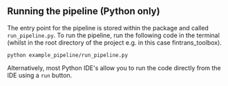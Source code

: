 ## Running the pipeline (Python only)

The entry point for the pipeline is stored within the package and called `run_pipeline.py`.
To run the pipeline, run the following code in the terminal (whilst in the root directory of the
project e.g. in this case fintrans_toolbox).

```shell / terminal
python example_pipeline/run_pipeline.py
```

Alternatively, most Python IDE's allow you to run the code directly from the IDE using a `run` button.

